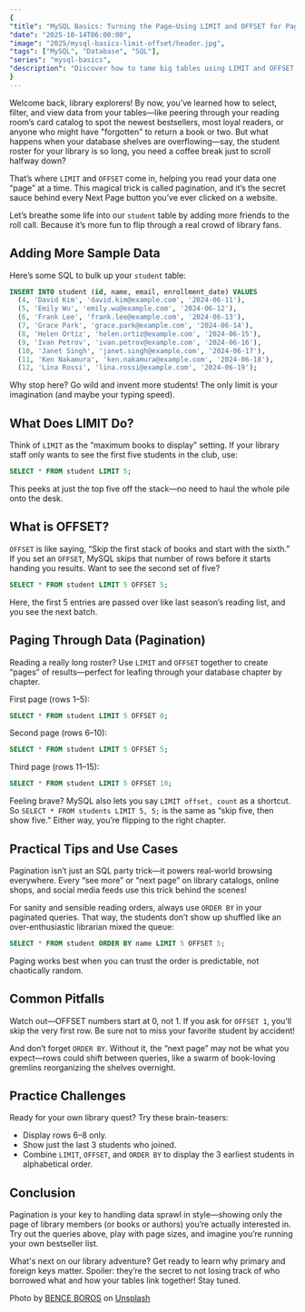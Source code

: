 ```yaml
---
{
"title": "MySQL Basics: Turning the Page—Using LIMIT and OFFSET for Pagination",
"date": "2025-10-14T06:00:00",
"image": "2025/mysql-basics-limit-offset/header.jpg",
"tags": ["MySQL", "Database", "SQL"],
"series": "mysql-basics",
"description": "Discover how to tame big tables using LIMIT and OFFSET in MySQL! This post makes pagination easy for newcomers, using friendly library metaphors, step-by-step SQL examples, and practical tips to help you view your data one page at a time."
}
---
```


Welcome back, library explorers! By now, you’ve learned how to select, filter, and view data from your tables—like peering through your reading room’s card catalog to spot the newest bestsellers, most loyal readers, or anyone who might have "forgotten" to return a book or two. But what happens when your database shelves are overflowing—say, the student roster for your library is so long, you need a coffee break just to scroll halfway down?

That’s where `LIMIT` and `OFFSET` come in, helping you read your data one “page” at a time. This magical trick is called pagination, and it’s the secret sauce behind every Next Page button you’ve ever clicked on a website.

Let’s breathe some life into our `student` table by adding more friends to the roll call. Because it’s more fun to flip through a real crowd of library fans.

## Adding More Sample Data

Here’s some SQL to bulk up your `student` table:

```sql
INSERT INTO student (id, name, email, enrollment_date) VALUES
  (4, 'David Kim', 'david.kim@example.com', '2024-06-11'),
  (5, 'Emily Wu', 'emily.wu@example.com', '2024-06-12'),
  (6, 'Frank Lee', 'frank.lee@example.com', '2024-06-13'),
  (7, 'Grace Park', 'grace.park@example.com', '2024-06-14'),
  (8, 'Helen Ortiz', 'helen.ortiz@example.com', '2024-06-15'),
  (9, 'Ivan Petrov', 'ivan.petrov@example.com', '2024-06-16'),
  (10, 'Janet Singh', 'janet.singh@example.com', '2024-06-17'),
  (11, 'Ken Nakamura', 'ken.nakamura@example.com', '2024-06-18'),
  (12, 'Lina Rossi', 'lina.rossi@example.com', '2024-06-19');
```

Why stop here? Go wild and invent more students! The only limit is your imagination (and maybe your typing speed).

## What Does LIMIT Do?

Think of `LIMIT` as the “maximum books to display” setting. If your library staff only wants to see the first five students in the club, use:

```sql
SELECT * FROM student LIMIT 5;
```

This peeks at just the top five off the stack—no need to haul the whole pile onto the desk.

## What is OFFSET?

`OFFSET` is like saying, “Skip the first stack of books and start with the sixth.” If you set an `OFFSET`, MySQL skips that number of rows before it starts handing you results. Want to see the second set of five?

```sql
SELECT * FROM student LIMIT 5 OFFSET 5;
```

Here, the first 5 entries are passed over like last season’s reading list, and you see the next batch.

## Paging Through Data (Pagination)

Reading a really long roster? Use `LIMIT` and `OFFSET` together to create “pages” of results—perfect for leafing through your database chapter by chapter.

First page (rows 1–5):

```sql
SELECT * FROM student LIMIT 5 OFFSET 0;
```

Second page (rows 6–10):

```sql
SELECT * FROM student LIMIT 5 OFFSET 5;
```

Third page (rows 11–15):

```sql
SELECT * FROM student LIMIT 5 OFFSET 10;
```

Feeling brave? MySQL also lets you say `LIMIT offset, count` as a shortcut. So `SELECT * FROM students LIMIT 5, 5;` is the same as “skip five, then show five.” Either way, you’re flipping to the right chapter.

## Practical Tips and Use Cases

Pagination isn’t just an SQL party trick—it powers real-world browsing everywhere. Every “see more” or “next page” on library catalogs, online shops, and social media feeds use this trick behind the scenes!

For sanity and sensible reading orders, always use `ORDER BY` in your paginated queries. That way, the students don’t show up shuffled like an over-enthusiastic librarian mixed the queue:

```sql
SELECT * FROM student ORDER BY name LIMIT 5 OFFSET 5;
```

Paging works best when you can trust the order is predictable, not chaotically random.

## Common Pitfalls

Watch out—OFFSET numbers start at 0, not 1. If you ask for `OFFSET 1`, you’ll skip the very first row. Be sure not to miss your favorite student by accident!

And don’t forget `ORDER BY`. Without it, the “next page” may not be what you expect—rows could shift between queries, like a swarm of book-loving gremlins reorganizing the shelves overnight.

## Practice Challenges

Ready for your own library quest? Try these brain-teasers:
- Display rows 6–8 only.
- Show just the last 3 students who joined.
- Combine `LIMIT`, `OFFSET`, and `ORDER BY` to display the 3 earliest students in alphabetical order.

## Conclusion

Pagination is your key to handling data sprawl in style—showing only the page of library members (or books or authors) you’re actually interested in. Try out the queries above, play with page sizes, and imagine you’re running your own bestseller list.

What's next on our library adventure? Get ready to learn why primary and foreign keys matter. Spoiler: they’re the secret to not losing track of who borrowed what and how your tables link together! Stay tuned.

Photo by <a href="https://unsplash.com/@benceboros?utm_content=creditCopyText&utm_medium=referral&utm_source=unsplash">BENCE BOROS</a> on <a href="https://unsplash.com/photos/open-page-notebook-KnVUtC5bl_A?utm_content=creditCopyText&utm_medium=referral&utm_source=unsplash">Unsplash</a>
      
